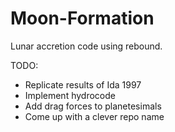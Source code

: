 # Moon-Formation
Lunar accretion code using rebound. 

TODO:
- Replicate results of Ida 1997
- Implement hydrocode
- Add drag forces to planetesimals 
- Come up with a clever repo name 
